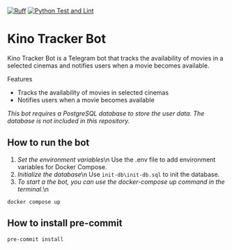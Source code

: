 [![Ruff](https://img.shields.io/endpoint?url=https://raw.githubusercontent.com/astral-sh/ruff/main/assets/badge/v2.json)](https://github.com/astral-sh/ruff)
[![Python Test and Lint](https://github.com/dsaad68/kino-checker/actions/workflows/main.yml/badge.svg)](https://github.com/dsaad68/kino-checker/actions/workflows/main.yml)
# Kino Tracker Bot

Kino Tracker Bot is a Telegram bot that tracks the availability of movies in a selected cinemas and notifies users when a movie becomes available.

Features
* Tracks the availability of movies in selected cinemas
* Notifies users when a movie becomes available

*This bot requires a PostgreSQL database to store the user data. The database is not included in this repository.*

## How to run the bot

1. *Set the environment variables*\n
Use the .env file to add environment variables for Docker Compose.
2. *Initialize the database*\n
Use `init-db\init-db.sql` to init the database.
3. *To start a the bot, you can use the docker-compose up command in the terminal.*\n
```shell
docker compose up
```

## How to install pre-commit

```sh
pre-commit install
```

